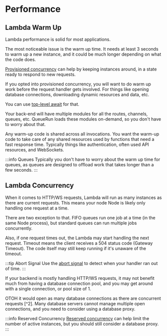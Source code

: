 # Performance

## Lambda Warm Up

Lambda performance is solid for most applications.

The most noticeable issue is the warm up time. It needs at least 3 seconds to warm up a new instance, and it could be much longer depending on what the code does.

[Provisioned concurrency](https://docs.aws.amazon.com/lambda/latest/dg/provisioned-concurrency.html) can help by keeping instances around, in a state ready to respond to new requests.

If you opted into provisioned concurrency, you will want to do warm up work before the request handler gets involved. For things like opening database connections, downloading dynamic resources and data, etc.

You can use [top-level await](https://aws.amazon.com/blogs/compute/using-node-js-es-modules-and-top-level-await-in-aws-lambda/) for that.

Your back-end will have multiple modules for all the routes, channels, queues, etc. QueueRun loads these modules on-demand, so you don't have to worry about that.

Any warm-up code is shared across all invocations. You want the warm-up code to take care of any shared resources used by functions that need a fast response time. Typically things like authentication, often used API resources, and WebSockets.

:::info Queues
Typically you don't have to worry about the warm up time for queues, as queues are designed to offload work that takes longer than a few seconds.
:::

## Lambda Concurrency

When it comes to HTTP/WS requests, Lambda will run as many instances as there are current requests. This means your node Node is likely only handling one request at a time.

There are two exception to that. FIFO queues run one job at a time (in the same Node process), but standard queues can run multiple jobs concurrently.

Also, if one request times out, the Lambda may start handling the next request. Timeout means the client receives a 504 status code (Gateway Timeout). The code itself may still keep running if it's unaware of the timeout.

:::tip Abort Signal
Use the [abort signal](https://developer.mozilla.org/en-US/docs/Web/API/AbortSignal) to detect when your handler ran out of time.
:::


If your backend is mostly handling HTTP/WS requests, it may not benefit much from having a database connection pool, and you may get around with a single connection, or pool size of 1.

OTOH it would open as many database connections as there are concurrent requests [^2]. Many database servers cannot manage multiple open connections, and you need to consider using a database proxy.

:::info Reserved Concurrency
[Reserved concurrency](https://docs.aws.amazon.com/lambda/latest/operatorguide/reserved-concurrency.html) can help limit the number of active instances, but you should still consider a database proxy.
:::
